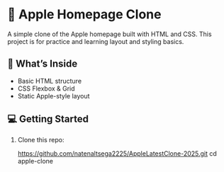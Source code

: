 # 🍎 Apple Homepage Clone

A simple clone of the Apple homepage built with HTML and CSS. This project is for practice and learning layout and styling basics.

## 🚀 What’s Inside

- Basic HTML structure
- CSS Flexbox & Grid
- Static Apple-style layout

## 💻 Getting Started

1. Clone this repo:

   https://github.com/natenaltsega2225/AppleLatestClone-2025.git
   cd apple-clone
